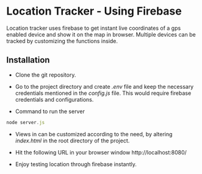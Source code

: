 # Location Tracker - Using Firebase
Location tracker uses firebase to get instant live coordinates of a gps enabled device and show it on the map in browser. Multiple devices can be tracked by customizing the functions inside.
## Installation

* Clone the git repository.

* Go to the project directory and create *.env* file and keep the necessary credentials mentioned in the *config.js* file. This would require firebase credentials and configurations.

* Command to run the server 
```javascript
node server.js
```

* Views in can be customized according to the need, by altering *index.html* in the root directory of the project.

* Hit the following URL in your browser window
http://localhost:8080/

* Enjoy testing location through firebase instantly.
